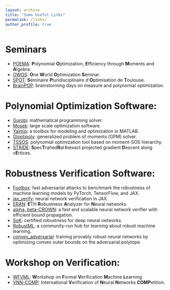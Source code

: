 ```yaml
---
layout: archive
title: "Some Useful Links"
permalink: /links/
author_profile: true
---
```


Seminars
======
* [POEMA](http://poema-network.eu/index.php): **P**olynomial **O**ptimization, **E**fficiency through **M**oments and **A**lgebra.
* [OWOS](https://owos.univie.ac.at/): **O**ne **W**orld **O**ptimization **S**eminar.
* [SPOT](https://perso.math.univ-toulouse.fr/spot/): **S**éminaire **P**luridisciplinaire d'**O**ptimisation de **T**oulouse.
* [BrainPOP](https://homepages.laas.fr/vmagron/brainpop.html): brainstorming days on measure and polynomial optimization.

Polynomial Optimization Software:
======
* [Gurobi](https://www.gurobi.com/): mathematical programming solver.
* [Mosek](https://www.mosek.com/): large scale optimization software.
* [Yalmip](https://yalmip.github.io/): a toolbox for modeling and optimization in MATLAB.
* [Gloptipoly](https://homepages.laas.fr/henrion/software/gloptipoly3/): generalized problem of moments (GPM) solver.
* [TSSOS](https://github.com/wangjie212/TSSOS): polynomial optimization tool based on moment-SOS hierarchy.
* [STRIDE](https://github.com/MIT-SPARK/STRIDE): **S**pec**T**rahed**R**al **I**nexact projected gradient **D**escent along v**E**rtices.

Robustness Verification Software:
======
* [Foolbox](https://github.com/bethgelab/foolbox): fast adversarial attacks to benchmark the robustness of machine learning models by PyTorch, TensorFlow, and JAX.
* [jax_verify](https://github.com/deepmind/jax_verify): neural network verification in JAX.
* [ERAN](https://github.com/eth-sri/eran): **E**TH **R**obustness **A**nalyzer for **N**eural networks.
* [alpha, beta-CROWN](https://github.com/huanzhang12/alpha-beta-CROWN): a fast and scalable neural network verifier with efficient bound propagation.
* [SoK](https://sokcertifiedrobustness.github.io/): certified robustness for deep neural networks.
* [RobustML](https://www.robust-ml.org/): a community-run hub for learning about robust machine learning.
* [convex_adversarial](https://github.com/locuslab/convex_adversarial): training provably robust neural networks by optimizing convex outer bounds on the adversarial polytope.

Workshop on Verification:
======
* [WFVML](https://www.ml-verification.com/): **W**orkshop on **F**ormal **V**erification **M**achine **L**earning.
* [VNN-COMP](https://sites.google.com/view/vnn19/home): International **V**erification of **N**eural **N**etworks **COMP**etition.
